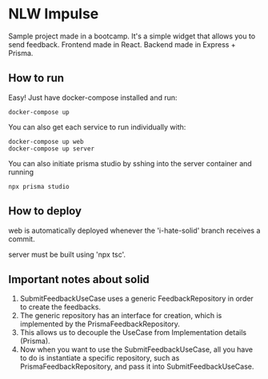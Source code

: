 # NLW Impulse

Sample project made in a bootcamp.
It's a simple widget that allows you to send feedback.
Frontend made in React.
Backend made in Express + Prisma.

## How to run

Easy! Just have docker-compose installed and run:
```
docker-compose up
```

You can also get each service to run individually with:
```
docker-compose up web
docker-compose up server
```

You can also initiate prisma studio by sshing into the server container and running 
```
npx prisma studio
```

## How to deploy

web is automatically deployed whenever the 'i-hate-solid' branch receives a commit.

server must be built using 'npx tsc'.

## Important notes about solid
1. SubmitFeedbackUseCase uses a generic FeedbackRepository in order to create the feedbacks. 
2. The generic repository has an interface for creation, which is implemented by the PrismaFeedbackRepository.
3. This allows us to decouple the UseCase from Implementation details (Prisma).
4. Now when you want to use the SubmitFeedbackUseCase, all you have to do is instantiate a specific repository, such as PrismaFeedbackRepository, and pass it into SubmitFeedbackUseCase.